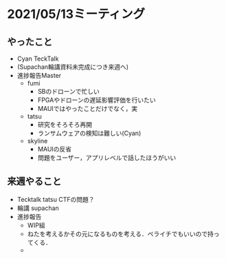 # 2021/05/13ミーティング

## やったこと

- Cyan TeckTalk
- (Supachan輪講資料未完成につき来週へ)
- 進捗報告Master
  - fumi
    - SBのドローンで忙しい
    - FPGAやドローンの遅延影響評価を行いたい
    - MAUIではやったことだけでなく，実
  - tatsu
    - 研究をそろそろ再開
    - ランサムウェアの検知は難しい(Cyan)
  - skyline
    - MAUIの反省
    - 問題をユーザー，アプリレベルで話したほうがいい

## 来週やること

- Tecktalk tatsu CTFの問題？
- 輪講 supachan
- 進捗報告 
  - WIP組
  - ねたを考えるかその元になるものを考える．ペライチでもいいので持ってくる．
  - 

